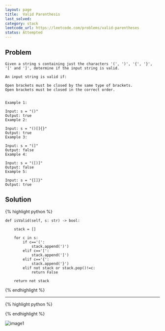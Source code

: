 ```yaml
---
layout: page
title:  Valid Parenthesis
last_solved: 
category: stack
leetcode_url: https://leetcode.com/problems/valid-parentheses
status: Attempted
---
```


Problem
-------

```
Given a string s containing just the characters '(', ')', '{', '}', '[' and ']', determine if the input string is valid.

An input string is valid if:

Open brackets must be closed by the same type of brackets.
Open brackets must be closed in the correct order.
 

Example 1:

Input: s = "()"
Output: true
Example 2:

Input: s = "()[]{}"
Output: true
Example 3:

Input: s = "(]"
Output: false
Example 4:

Input: s = "([)]"
Output: false
Example 5:

Input: s = "{[]}"
Output: true
```

Solution
----------



{% highlight python %}

    def isValid(self, s: str) -> bool:
        
        stack = []
        
        for c in s:
            if c=='(':
                stack.append(')')
            elif c=='[':
                stack.append(']')
            elif c=='{':
                stack.append('}')
            elif not stack or stack.pop()!=c:
                return False
        
        return not stack

{% endhighlight %}

______________



{% highlight python %}


{% endhighlight %}

![image1]()